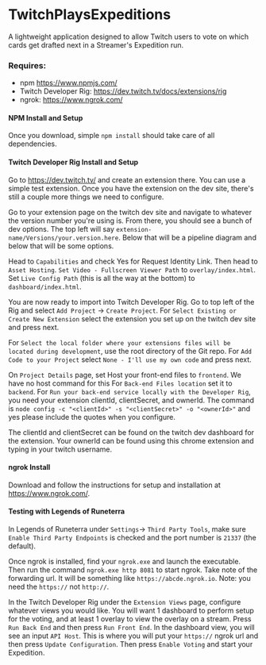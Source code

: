 # TwitchPlaysExpeditions
A lightweight application designed to allow Twitch users to vote on which cards get drafted next in a Streamer's Expedition run.

### Requires:
- npm  https://www.npmjs.com/
- Twitch Developer Rig: https://dev.twitch.tv/docs/extensions/rig
- ngrok: https://www.ngrok.com/

#### NPM Install and Setup
Once you download, simple `npm install` should take care of all dependencies.


#### Twitch Developer Rig Install and Setup
Go to https://dev.twitch.tv/ and create an extension there. You can use a simple test extension. Once you have the extension on the dev site, there's still a couple more things we need to configure.

Go to your extension page on the twitch dev site and navigate to whatever the version number you're using is. From there, you should see a bunch of dev options. The top left will say `extension-name/Versions/your.version.here`. Below that will be a pipeline diagram and below that will be some options.

Head to `Capabilities` and check Yes for Request Identity Link. Then head to `Asset Hosting`. `Set Video - Fullscreen Viewer Path` to `overlay/index.html`. Set `Live Config Path` (this is all the way at the bottom) to `dashboard/index.html`.

You are now ready to import into Twitch Developer Rig. Go to top left of the Rig and select `Add Project` -> `Create Project`. For `Select Existing or Create New Extension` select the extension you set up on the twitch dev site and press next.

For `Select the local folder where your extensions files will be located during development`, use the root directory of the Git repo. For `Add Code to your Project` select `None - I'll use my own code` and press next.

On `Project Details` page, set Host your front-end files to `frontend`. We have no host command for this
For `Back-end Files location` set it to `backend`. For `Run your back-end service locally with the Developer Rig`, you need your extension clientId, clientSecret, and ownerId. The command is `node config -c "<clientId>" -s "<clientSecret>" -o "<ownerId>"` and yes please include the quotes when you configure.

The clientId and clientSecret can be found on the twitch dev dashboard for the extension. Your ownerId can be found using this chrome extension and typing in your twitch username.

#### ngrok Install
Download and follow the instructions for setup and installation at https://www.ngrok.com/.


#### Testing with Legends of Runeterra
In Legends of Runeterra under `Settings`-> `Third Party Tools`, make sure `Enable Third Party Endpoints` is checked and the port number is `21337` (the default).

Once ngrok is installed, find your `ngrok.exe` and launch the executable. Then run the command `ngrok.exe http 8081` to start ngrok. Take note of the forwarding url. It will be something like `https://abcde.ngrok.io`. Note: you need the `https://` not `http://`.

In the Twitch Developer Rig under the `Extension Views` page, configure whatever views you would like. You will want 1 dashboard to perform setup for the voting, and at least 1 overlay to view the overlay on a stream. Press `Run Back End` and then press `Run Front End`. In the dashboard view, you will see an input `API Host`. This is where you will put your `https://` ngrok url and then press `Update Configuration`. Then press `Enable Voting` and start your Expedition.
